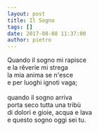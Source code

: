 ```yaml
---
layout: post
title: Il Sogno
tags: []
date: 2017-08-08 11:37:00
author: pietro
---
```

Quando il sogno mi rapisce<br/>e la rêverie mi strega<br/>la mia anima se n'esce<br/>e per luoghi ignoti vaga;<br/><br/>quando il sogno arriva<br/>porta seco tutta una tribù<br/>di dolori e gioie, acqua e lava<br/>e questo sogno oggi sei tu.
